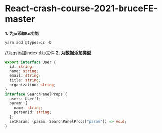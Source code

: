 # React-crash-course-2021-bruceFE-master
**1. 为js添加ts功能**

```powershell
yarn add @types/qs -D  
```
//为qs添加index.d.ts文件
**2. 为数据添加类型**

```typescript
export interface User {
  id: string;
  name: string;
  email: string;
  title: string;
  organization: string;
}
interface SearchPanelProps {
  users: User[];
  param: {
    name: string;
    personId: string;
  };
  setParam: (param: SearchPanelProps["param"]) => void;
}
```


